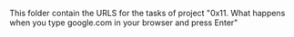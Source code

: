 This folder contain the URLS for the tasks of project "0x11. What happens when you type google.com in your browser and press Enter"
